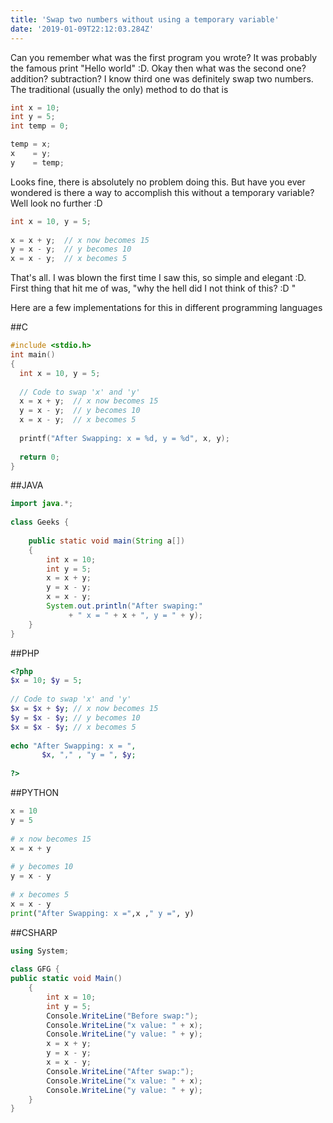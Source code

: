 ```yaml
---
title: 'Swap two numbers without using a temporary variable'
date: '2019-01-09T22:12:03.284Z'
---
```


Can you remember what was the first program you wrote? It was probably the famous print "Hello world" :D. Okay then what was the second one? addition? subtraction? I know third one was definitely swap two numbers. The traditional (usually the only) method to do that is

```c
int x = 10;
int y = 5;
int temp = 0;

temp = x;
x    = y;
y    = temp;
```
Looks fine, there is absolutely no problem doing this. But have you ever wondered is there a way to accomplish this without a temporary variable? Well look no further :D

```c
int x = 10, y = 5; 
  
x = x + y;  // x now becomes 15 
y = x - y;  // y becomes 10 
x = x - y;  // x becomes 5 
```

That's all. I was blown the first time I saw this, so simple and elegant :D. First thing that hit me of was, "why the hell did I not think of this? :D "

Here are a few implementations for this in different programming languages

##C
```c
#include <stdio.h> 
int main() 
{ 
  int x = 10, y = 5; 
  
  // Code to swap 'x' and 'y' 
  x = x + y;  // x now becomes 15 
  y = x - y;  // y becomes 10 
  x = x - y;  // x becomes 5 
  
  printf("After Swapping: x = %d, y = %d", x, y); 
  
  return 0; 
} 
```

##JAVA

```java
import java.*; 
  
class Geeks { 
  
    public static void main(String a[]) 
    { 
        int x = 10; 
        int y = 5; 
        x = x + y; 
        y = x - y; 
        x = x - y; 
        System.out.println("After swaping:"
             + " x = " + x + ", y = " + y); 
    } 
} 
```

##PHP

```php
<?php 
$x = 10; $y = 5; 
  
// Code to swap 'x' and 'y' 
$x = $x + $y; // x now becomes 15 
$y = $x - $y; // y becomes 10 
$x = $x - $y; // x becomes 5 
  
echo "After Swapping: x = ",  
       $x, "," , "y = ", $y; 
  
?> 
```

##PYTHON
```py
x = 10
y = 5
     
# x now becomes 15 
x = x + y   
  
# y becomes 10 
y = x - y  
  
# x becomes 5 
x = x - y   
print("After Swapping: x =",x ," y =", y)
```

##CSHARP

```cs
using System; 
  
class GFG { 
public static void Main() 
    { 
        int x = 10; 
        int y = 5; 
        Console.WriteLine("Before swap:"); 
        Console.WriteLine("x value: " + x); 
        Console.WriteLine("y value: " + y); 
        x = x + y; 
        y = x - y; 
        x = x - y; 
        Console.WriteLine("After swap:"); 
        Console.WriteLine("x value: " + x); 
        Console.WriteLine("y value: " + y); 
    } 
}
```